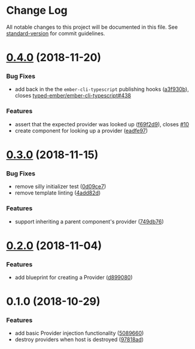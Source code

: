 # Change Log

All notable changes to this project will be documented in this file. See [standard-version](https://github.com/conventional-changelog/standard-version) for commit guidelines.

<a name="0.4.0"></a>
# [0.4.0](https://github.com/alexlafroscia/ember-provider/compare/v0.3.0...v0.4.0) (2018-11-20)


### Bug Fixes

* add back in the the `ember-cli-typescript` publishing hooks ([a3f930b](https://github.com/alexlafroscia/ember-provider/commit/a3f930b)), closes [typed-ember/ember-cli-typescript#438](https://github.com/typed-ember/ember-cli-typescript/issues/438)


### Features

* assert that the expected provider was looked up ([f69f2d9](https://github.com/alexlafroscia/ember-provider/commit/f69f2d9)), closes [#10](https://github.com/alexlafroscia/ember-provider/issues/10)
* create component for looking up a provider ([eadfe97](https://github.com/alexlafroscia/ember-provider/commit/eadfe97))



<a name="0.3.0"></a>
# [0.3.0](https://github.com/alexlafroscia/ember-provider/compare/v0.2.0...v0.3.0) (2018-11-15)


### Bug Fixes

* remove silly initializer test ([0d09ce7](https://github.com/alexlafroscia/ember-provider/commit/0d09ce7))
* remove template linting ([4add82d](https://github.com/alexlafroscia/ember-provider/commit/4add82d))


### Features

* support inheriting a parent component's provider ([749db76](https://github.com/alexlafroscia/ember-provider/commit/749db76))



<a name="0.2.0"></a>
# [0.2.0](https://github.com/alexlafroscia/ember-provider/compare/v0.1.0...v0.2.0) (2018-11-04)


### Features

* add blueprint for creating a Provider ([d899080](https://github.com/alexlafroscia/ember-provider/commit/d899080))



<a name="0.1.0"></a>
# 0.1.0 (2018-10-29)


### Features

* add basic Provider injection functionality ([5089660](https://github.com/alexlafroscia/ember-provider/commit/5089660))
* destroy providers when host is destroyed ([97818ad](https://github.com/alexlafroscia/ember-provider/commit/97818ad))
